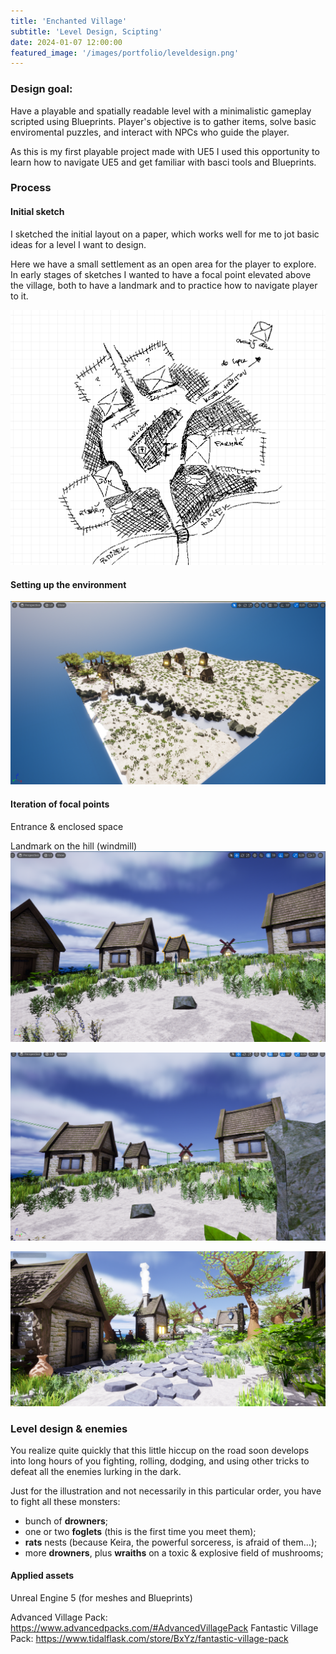 ```yaml
---
title: 'Enchanted Village'
subtitle: 'Level Design, Scipting'
date: 2024-01-07 12:00:00
featured_image: '/images/portfolio/leveldesign.png'
---
```


### Design goal:
Have a playable and spatially readable level with a minimalistic gameplay scripted using Blueprints. Player's objective is to gather items, solve basic enviromental puzzles, and interact with NPCs who guide the player.

As this is my first playable project made with UE5 I used this opportunity to learn how to navigate UE5 and get familiar with basci tools and Blueprints.

### Process

#### Initial sketch

I sketched the initial layout on a paper, which works well for me to jot basic ideas for a level I want to design.

Here we have a small settlement as an open area for the player to explore. In early stages of sketches I wanted to have a focal point elevated above the village, both to have a landmark and to practice how to navigate player to it.

![](/images/portfolio/sketch.png)

#### Setting up the environment
![](/images/portfolio/earlyphase.png)

#### Iteration of focal points

Entrance & enclosed space



Landmark on the hill (windmill)
![](/images/portfolio/iteratingwindmill1.png)


![](/images/portfolio/iteratingwindmill2.png)


![](/images/portfolio/windmill.png)


### Level design & enemies

You realize quite quickly that this little hiccup on the road soon develops into long hours of you fighting, rolling, dodging, and using other tricks to defeat all the enemies lurking in the dark.

Just for the illustration and not necessarily in this particular order, you have to fight all these monsters:

+ bunch of **drowners**;
+ one or two **foglets** (this is the first time you meet them);
+ **rats** nests (because Keira, the powerful sorceress, is afraid of them...);
+ more **drowners**, plus **wraiths** on a toxic & explosive field of mushrooms;


#### Applied assets
Unreal Engine 5 (for meshes and Blueprints)

Advanced Village Pack: https://www.advancedpacks.com/#AdvancedVillagePack
Fantastic Village Pack: https://www.tidalflask.com/store/BxYz/fantastic-village-pack
